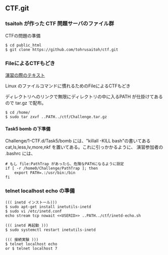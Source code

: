 ## CTF.git

### tsaitoh が作った CTF 問題サーバのファイル群

CTFの問題の準備
~~~
$ cd public_html
$ git clone https://github.com/tohrusaitoh/ctf.git
~~~

### FileによるCTFもどき

[演習の際のテキスト](https://www.ei.fukui-nct.ac.jp/2020/11/19/linux-file-access-2020/)

Linux のファイルコマンドに慣れるためのFileによるCTFもどき

ディレクトリへのリンクで無限にディレクトリの中に入るPATH
が仕掛けてあるので tar.gz で配布。
~~~
$ cd /home/
$ sudo tar zxvf ..PATH../ctf/Challenge.tar.gz
~~~

#### Task5 bomb の下準備

Challenge/1-CTF.d/Task5/bomb には、"killall -KILL bash"の書いてある
cat,ls,less,lv,more,nkf を置いてある。これに引っかかるように、
演習参加者の .bashrc には、
~~~
# もし file:PathTrap があったら、危険なPATHになるように設定
if [ -r /home0/Challenge/PathTrap ]; then
    export PATH=.:/usr/bin:/bin
fi
~~~

### telnet localhost echo の準備

~~~
((( inetd インストール)))
$ sudo apt-get install inetutils-inetd
$ sudo vi /etc/inetd.conf
echo stream tcp nowait <<USERID>> ..PATH../ctf/inetd-echo.sh

((( inetd 再起動 )))
$ sudo systemctl restart inetutils-inetd

((( 接続実験 )))
$ telnet localhost echo
or $ telnet localhost 7
~~~

